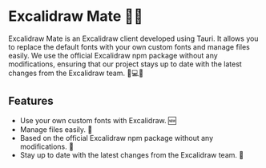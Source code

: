 # Excalidraw Mate 👨‍🎨

Excalidraw Mate is an Excalidraw client developed using Tauri. It allows you to replace the default fonts with your own custom fonts and manage files easily. We use the official Excalidraw npm package without any modifications, ensuring that our project stays up to date with the latest changes from the Excalidraw team. 🎨💻📂

## Features
- Use your own custom fonts with Excalidraw. 🆕
- Manage files easily. 📂
- Based on the official Excalidraw npm package without any modifications. 💯
- Stay up to date with the latest changes from the Excalidraw team. 🚀